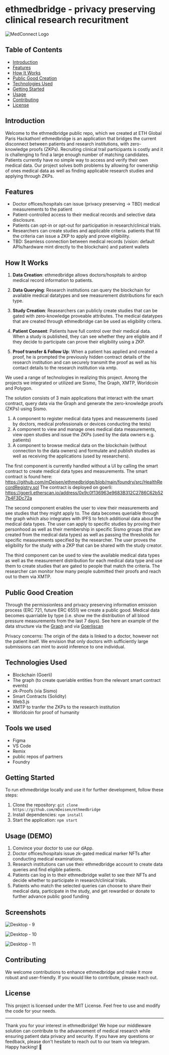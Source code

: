 # ethmedbridge - privacy preserving clinical research recuritment

![MedConnect Logo](https://iili.io/HQquYuV.png)

## Table of Contents
- [Introduction](#introduction)
- [Features](#features)
- [How It Works](#how-it-works)
- [Public Good Creation](#public-good-creation)
- [Technologies Used](#technologies-used)
- [Getting Started](#getting-started)
- [Usage](#usage)
- [Contributing](#contributing)
- [License](#license)

## Introduction
Welcome to the ethmedbridge public repo, which we created at ETH Global Paris Hackathon! ethmedbridge is an application that bridges the current disconnect between patients and research institutions, with zero-knowledge proofs (ZKPs). Recruiting clinical trail participants is costly and it is challenging to find a large enough number of matching candidates. Patients currently have no simple way to access and verify their own medical data. Our project solves both problems by allowing for ownership of ones medical data as well as finding applicable research studies and applying through ZKPs.

## Features
- Doctor offices/hospitals can issue (privacy preserving -> TBD) medical measurements to the patient
- Patient-controlled access to their medical records and selective data disclosure.
- Patients can opt-in or opt-out for participation in research/clinical trials.
- Researchers can create studies and applicable criteria. patients that fill the criteria can issue a ZKP to apply and prove eligibility.
- TBD: Seamless connection between medical records (vision: default APIs/hardware mint directly to the blockchain) and patient wallets 

## How It Works

1. **Data Creation**: ethmedbridge allows doctors/hospitals to airdrop medical record information to patients.

2. **Data Querying**: Research institutions can query the blockchain for available medical datatypes and see measurement distributions for each type.

3. **Study Creation**: Reasearchers can publicly create studies that can be gated with zero-knowledge proveable attributes. The medical datatypes that are created through ethmedbridge can be used as eligibility critera.

4. **Patient Consent**: Patients have full control over their medical data. When a study is published, they can see whether they are eligible and if they decide to participate can prove their eligibility using a ZKP.

5. **Proof transfer & Follow Up**: When a patient has applied and created a proof, he is prompted the previously hidden contract details of the research institution and can securely transmit the proof as well as his contact details to the research institution via xmtp.


We used a range of technologies in realizing this project. Among the projects we integrated or utilized are Sismo, The Graph,  XMTP, Worldcoin and Polygon.

The solution consists of 3 main applications that interact with the smart contract, query data via the Graph and generate the zero-knowledge proofs (ZKPs) using Sismo.
1. A component to register medical data types and measurements (used by doctors, medical professionals or devices conducting the tests)
2. A component to view and manage ones medical data measurements, view open studies and issue the ZKPs (used by the data owners e.g. patients)
3. A component to browse medical data on the blockchain (without connection to the data owners) and formulate and publish studies as well as receiving the applications (used by researchers).

The first component is currently handled without a UI by calling the smart contract to create medical data types and measurements. The smart contract is found here: https://github.com/mDeisen/ethmedbridge/blob/main/foundry/src/HealthRecordRegistry.sol
The contract is deployed on goerli: 
https://goerli.etherscan.io/address/0x9c0f136963e9683B312C2786C62b527b4F3Dc72a

The second component enables the user to view their measurements and see studies that they might apply to. The data becomes queriable through the graph which also integrates with IPFS to fetch additional data about the medical data types.
The user can apply to specific studies by proving their personhood as well as their membership in specific Sismo groups (that are created from the medical data types) as well as passing the thresholds for specific measurements specified by the researcher. The user proves the eligibility for the study with a ZKP that can be shared with the study creator.

The third component can be used to view the available medical data types as well as the measurement distribution for each medical data type and use them to create studies that are gated to people that match the criteria. The researcher can monitor how many people submitted their proofs and reach out to them via XMTP.

## Public Good Creation
Through the permissionless and privacy preserving information emission process (ERC 721, future ERC 6551) we create a public good. Medical data becomes quarriable by type (i.e. show me the distribution of all blood pressure measurements from the last 7 days). See here an example of the data structure via the [Graph](https://github.com/mDeisen/ethmedbridge/blob/main/app/public/assets/graph_data.png) and via [Goerliscan](https://goerli.etherscan.io/token/0x5a2EbDEb26aAADBefBaC05AAc21e19e268D3CF6A)


Privacy concerns: The origin of the data is linked to a doctor, however not the patient itself. We envision that only doctors with sufficiently large submissions can mint to avoid inference to one individual.

## Technologies Used
- Blockchain (Goerli)
- The graph (to create queriable entities from the relevant smart contract events)
- zk-Proofs (via Sismo)
- Smart Contracts (Solidity)
- Web3.js
- XMTP to tranfer the ZKPs to the research institution
- Worldcoin for proof of humanity

## Tools we used
- Figma
- VS Code
- Remix
- public repos of partners
- Foundry

## Getting Started
To run ethmedbridge locally and use it for further development, follow these steps:

1. Clone the repository: `git clone https://github.com/mDeisen/ethmedbridge`
2. Install dependencies: `npm install`
3. Start the application: `npm start`

## Usage (DEMO)
1. Convince your doctor to use our dApp.
2. Doctor offices/hospitals issue zk-gated medical marker NFTs after conducting medical examinations.
3. Research institutions can use their ethmedbridge account to create data queries and find eligible patients.
4. Patients can log in to their ethmedbridge wallet to see their NFTs and decide whether to participate in research/clinical trials.
5. Patients who match the selected queries can choose to share their medical data, participate in the study, and get rewarded or donate to further advance public good funding

## Screenshots

![Desktop - 9](https://github.com/mDeisen/ethmedbridge/assets/36173828/28875635-66aa-4877-ab45-014b506a7823)

![Desktop - 10](https://github.com/mDeisen/ethmedbridge/assets/36173828/697dedcc-fcf2-482e-bbb4-c43392f05d9e)

![Desktop - 11](https://github.com/mDeisen/ethmedbridge/assets/36173828/9899c179-4094-4521-932f-943846bd3f61)


## Contributing
We welcome contributions to enhance ethmedbridge and make it more robust and user-friendly. If you would like to contribute, please reach out.

## License
This project is licensed under the MIT License. Feel free to use and modify the code for your needs.

---

Thank you for your interest in ethmedbridge! We hope our middleware solution can contribute to the advancement of medical research while ensuring patient data privacy and security. If you have any questions or feedback, please don't hesitate to reach out to our team via telegram. Happy hacking! 🚀
